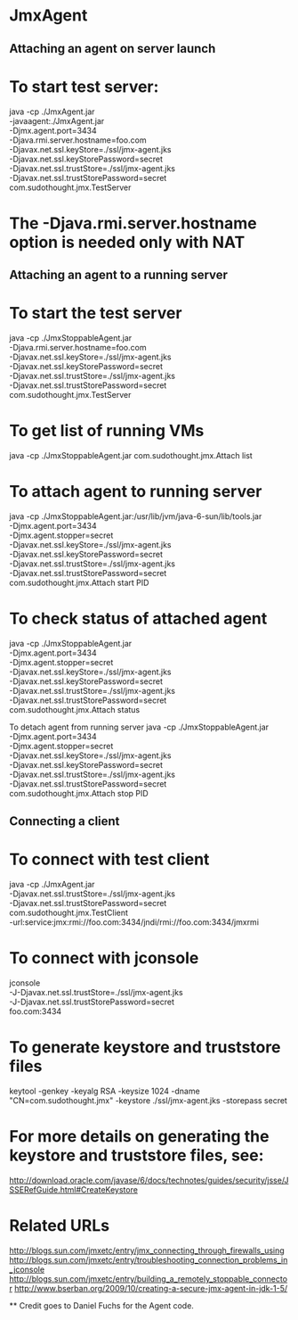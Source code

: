 JmxAgent
========

Attaching an agent on server launch
--------

# To start test server:
java -cp ./JmxAgent.jar \
-javaagent:./JmxAgent.jar \
-Djmx.agent.port=3434 \
-Djava.rmi.server.hostname=foo.com \
-Djavax.net.ssl.keyStore=./ssl/jmx-agent.jks \
-Djavax.net.ssl.keyStorePassword=secret \
-Djavax.net.ssl.trustStore=./ssl/jmx-agent.jks \
-Djavax.net.ssl.trustStorePassword=secret \
com.sudothought.jmx.TestServer

# The -Djava.rmi.server.hostname option is needed only with NAT

Attaching an agent to a running server
--------
# To start the test server
java -cp ./JmxStoppableAgent.jar \
-Djava.rmi.server.hostname=foo.com \
-Djavax.net.ssl.keyStore=./ssl/jmx-agent.jks \
-Djavax.net.ssl.keyStorePassword=secret \
-Djavax.net.ssl.trustStore=./ssl/jmx-agent.jks \
-Djavax.net.ssl.trustStorePassword=secret \
com.sudothought.jmx.TestServer

# To get list of running VMs
java  -cp ./JmxStoppableAgent.jar com.sudothought.jmx.Attach list

# To attach agent to running server
java  -cp ./JmxStoppableAgent.jar:/usr/lib/jvm/java-6-sun/lib/tools.jar \
-Djmx.agent.port=3434 \
-Djmx.agent.stopper=secret \
-Djavax.net.ssl.keyStore=./ssl/jmx-agent.jks \
-Djavax.net.ssl.keyStorePassword=secret \
-Djavax.net.ssl.trustStore=./ssl/jmx-agent.jks \
-Djavax.net.ssl.trustStorePassword=secret \
com.sudothought.jmx.Attach start PID

# To check status of attached agent
java  -cp ./JmxStoppableAgent.jar \
-Djmx.agent.port=3434 \
-Djmx.agent.stopper=secret \
-Djavax.net.ssl.keyStore=./ssl/jmx-agent.jks \
-Djavax.net.ssl.keyStorePassword=secret \
-Djavax.net.ssl.trustStore=./ssl/jmx-agent.jks \
-Djavax.net.ssl.trustStorePassword=secret \
com.sudothought.jmx.Attach status

To detach agent from running server
    java  -cp ./JmxStoppableAgent.jar \
        -Djmx.agent.port=3434 \
        -Djmx.agent.stopper=secret \
        -Djavax.net.ssl.keyStore=./ssl/jmx-agent.jks \
        -Djavax.net.ssl.keyStorePassword=secret \
        -Djavax.net.ssl.trustStore=./ssl/jmx-agent.jks \
        -Djavax.net.ssl.trustStorePassword=secret \
        com.sudothought.jmx.Attach stop PID


Connecting a client
--------
# To connect with test client
java -cp ./JmxAgent.jar \
-Djavax.net.ssl.trustStore=./ssl/jmx-agent.jks \
-Djavax.net.ssl.trustStorePassword=secret \
com.sudothought.jmx.TestClient \
 -url:service:jmx:rmi://foo.com:3434/jndi/rmi://foo.com:3434/jmxrmi

# To connect with jconsole
jconsole \
-J-Djavax.net.ssl.trustStore=./ssl/jmx-agent.jks \
-J-Djavax.net.ssl.trustStorePassword=secret \
foo.com:3434

# To generate keystore and truststore files
keytool -genkey -keyalg RSA -keysize 1024 -dname "CN=com.sudothought.jmx" -keystore ./ssl/jmx-agent.jks -storepass secret

# For more details on generating the keystore and truststore files, see:
http://download.oracle.com/javase/6/docs/technotes/guides/security/jsse/JSSERefGuide.html#CreateKeystore

# Related URLs
http://blogs.sun.com/jmxetc/entry/jmx_connecting_through_firewalls_using
http://blogs.sun.com/jmxetc/entry/troubleshooting_connection_problems_in_jconsole
http://blogs.sun.com/jmxetc/entry/building_a_remotely_stoppable_connector
http://www.bserban.org/2009/10/creating-a-secure-jmx-agent-in-jdk-1-5/

** Credit goes to Daniel Fuchs for the Agent code.